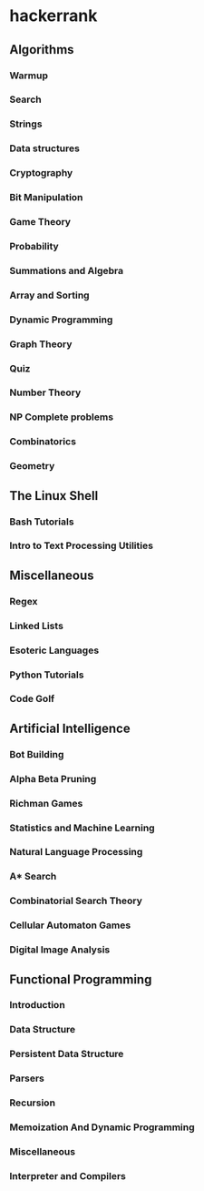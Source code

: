 hackerrank
==========

Algorithms
----------
### Warmup
### Search
### Strings
### Data structures
### Cryptography
### Bit Manipulation
### Game Theory
### Probability
### Summations and Algebra
### Array and Sorting
### Dynamic Programming
### Graph Theory
### Quiz
### Number Theory
### NP Complete problems
### Combinatorics
### Geometry

The Linux Shell
---------------

### Bash Tutorials
### Intro to Text Processing Utilities

Miscellaneous
-------------

### Regex
### Linked Lists
### Esoteric Languages
### Python Tutorials
### Code Golf

Artificial Intelligence
-----------------------

### Bot Building
### Alpha Beta Pruning
### Richman Games
### Statistics and Machine Learning
### Natural Language Processing
### A* Search
### Combinatorial Search Theory
### Cellular Automaton Games
### Digital Image Analysis

Functional Programming
----------------------

### Introduction
### Data Structure
### Persistent Data Structure
### Parsers
### Recursion
### Memoization And Dynamic Programming
### Miscellaneous
### Interpreter and Compilers


